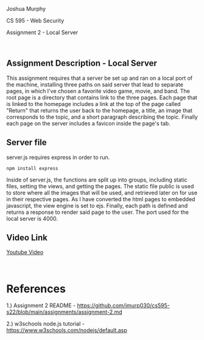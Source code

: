 Joshua Murphy

CS 595 - Web Security

Assignment 2 - Local Server

<br/>

## Assignment Description - Local Server 

This assignment requires that a server be set up and ran on a local port of the machine, installing three paths on said server that lead to 
separate pages, in which I've chosen a favorite video game, movie, and band. The root page is a directory that contains link to the three pages.
Each page that is linked to the homepage includes a link at the top of the page called "Return" that returns the user back to the homepage, a title, 
an image that corresponds to the topic, and a short paragraph describing the topic. Finally each page on the server includes a favicon inside the page's
tab.

## Server file

server.js requires express in order to run. 

    npm install express

Inside of server.js, the functions are split up into groups, including static files, setting the views, and getting the pages. The static file public is used to store where all the images that will be used, and retrieved later on for use in their respective pages. As I have converted the html pages to embedded javascript, the view engine is set to ejs. Finally, each path is defined and returns a response to render said page to the user. The port used for the local server is 4000.

## Video Link
[Youtube Video](https://youtu.be/nb50MYHHoMg )

<br/>

# References

1.) Assignment 2 README - https://github.com/jmurp030/cs595-s22/blob/main/assignments/assignment-2.md

2.) w3schools node.js tutorial - https://www.w3schools.com/nodejs/default.asp